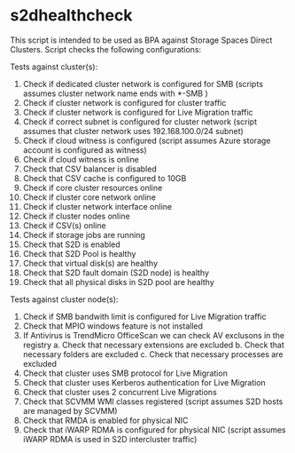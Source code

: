 # s2dhealthcheck

This script is intended to be used as BPA against Storage Spaces Direct Clusters. Script checks the following configurations:

Tests against cluster(s):
1.	Check if dedicated cluster network is configured for SMB (scripts assumes cluster network name ends with  *-SMB )
2.	Check if cluster network is configured for cluster traffic 
3.	Check if cluster network is configured for Live Migration traffic 
4.	Check if correct subnet is configured for cluster network (script assumes that cluster network uses 192.168.100.0/24 subnet)
5.	Check if cloud witness is configured (script assumes Azure storage account is configured as witness)
6.	Check if cloud witness is online 
7.	Check that CSV balancer is disabled 
8.	Check that CSV cache is configured to 10GB
9.	Check if core cluster resources online 
10.	Check if cluster core network online 
11.	Check if cluster network interface online 
12.	Check if cluster nodes online 
13.	Check if CSV(s) online 
14.	Check if storage jobs are running 
15.	Check that S2D is enabled 
16.	Check that S2D Pool is healthy 
17.	Check that virtual disk(s) are healthy 
18.	Check that S2D fault domain (S2D node) is healthy 
19.	Check that all physical disks in S2D pool are healthy 

Tests against cluster node(s):
1.	Check if SMB bandwith limit is configured for Live Migration traffic 
2.	Check that MPIO windows feature is not installed 
3.	If Antivirus is TrendMicro OfficeScan we can check AV exclusons in the registry 
a.	Check that necessary extensions are excluded 
b.	Check that necessary folders are excluded 
c.	Check that necessary processes are excluded 
4.	Check that cluster uses SMB protocol for Live Migration 
5.	Check that cluster uses Kerberos authentication for Live Migration 
6.	Check that cluster uses 2 concurrent Live Migrations 
7.	Check that SCVMM WMI classes registered (script assumes S2D hosts are managed by SCVMM)
8.	Check that RMDA is enabled for physical NIC 
9.	Check that iWARP RDMA is configured for physical NIC (script assumes iWARP RDMA is used in S2D intercluster traffic)

